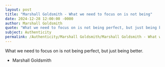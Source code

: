 ```yaml
---
layout: post
title: "Marshall Goldsmith - What we need to focus on is not being"
date: 2024-12-28 12:00:00 -0000
author: Marshall Goldsmith
quote: "What we need to focus on is not being perfect, but just being better."
subject: Authenticity
permalink: /Authenticity/Marshall Goldsmith/Marshall Goldsmith - What we need to focus on is not being
---
```


What we need to focus on is not being perfect, but just being better.

- Marshall Goldsmith
